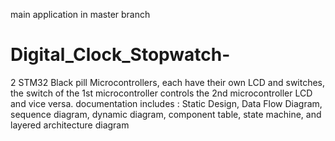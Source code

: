 main application in master branch
# Digital_Clock_Stopwatch-
2 STM32 Black pill Microcontrollers, each have their own LCD and switches, the switch of the 1st microcontroller controls the  2nd microcontroller LCD and vice versa.   documentation includes : Static Design, Data Flow Diagram, sequence diagram, dynamic diagram, component table, state machine, and layered architecture diagram
